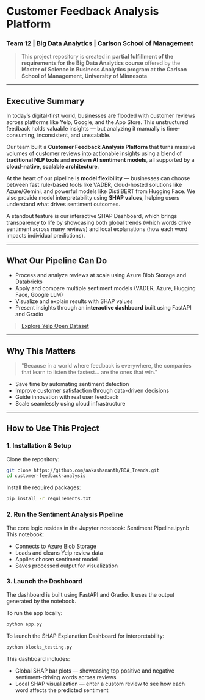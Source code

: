 # Customer Feedback Analysis Platform  
### Team 12 | Big Data Analytics | Carlson School of Management

> This project repository is created in **partial fulfillment of the requirements for the Big Data Analytics course** offered by the **Master of Science in Business Analytics program at the Carlson School of Management, University of Minnesota**.

---

## Executive Summary

In today’s digital-first world, businesses are flooded with customer reviews across platforms like Yelp, Google, and the App Store. This unstructured feedback holds valuable insights — but analyzing it manually is time-consuming, inconsistent, and unscalable.

Our team built a **Customer Feedback Analysis Platform** that turns massive volumes of customer reviews into actionable insights using a blend of **traditional NLP tools** and **modern AI sentiment models**, all supported by a **cloud-native, scalable architecture**.

At the heart of our pipeline is **model flexibility** — businesses can choose between fast rule-based tools like VADER, cloud-hosted solutions like Azure/Gemini, and powerful models like DistilBERT from Hugging Face. We also provide model interpretability using **SHAP values**, helping users understand what drives sentiment outcomes. 

A standout feature is our interactive SHAP Dashboard, which brings transparency to life by showcasing both global trends (which words drive sentiment across many reviews) and local explanations (how each word impacts individual predictions).

---

## What Our Pipeline Can Do

- Process and analyze reviews at scale using Azure Blob Storage and Databricks  
- Apply and compare multiple sentiment models (VADER, Azure, Hugging Face, Google LLM)  
- Visualize and explain results with SHAP values  
- Present insights through an **interactive dashboard** built using FastAPI and Gradio  

> [Explore Yelp Open Dataset](https://business.yelp.com/data/resources/open-dataset/)

---

## Why This Matters

> "Because in a world where feedback is everywhere, the companies that learn to listen the fastest… are the ones that win."

- Save time by automating sentiment detection  
- Improve customer satisfaction through data-driven decisions  
- Guide innovation with real user feedback  
- Scale seamlessly using cloud infrastructure  

---

## How to Use This Project

### 1. Installation & Setup

Clone the repository:
```bash
git clone https://github.com/aakashananth/BDA_Trends.git
cd customer-feedback-analysis
```

Install the required packages:
```bash
pip install -r requirements.txt
```

### 2. Run the Sentiment Analysis Pipeline

The core logic resides in the Jupyter notebook: Sentiment Pipeline.ipynb
This notebook:
- Connects to Azure Blob Storage
- Loads and cleans Yelp review data
- Applies chosen sentiment model
- Saves processed output for visualization

### 3. Launch the Dashboard

The dashboard is built using FastAPI and Gradio. It uses the output generated by the notebook.

To run the app locally:
```bash
python app.py
```

To launch the SHAP Explanation Dashboard for interpretability:

```bash
python blocks_testing.py
```

This dashboard includes:
- Global SHAP bar plots — showcasing top positive and negative sentiment-driving words across reviews
- Local SHAP visualization — enter a custom review to see how each word affects the predicted sentiment
